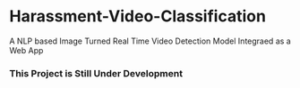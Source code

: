 # Harassment-Video-Classification
A NLP based Image Turned Real Time Video Detection Model Integraed as a Web App
<h3>This Project is Still Under Development</h3>
